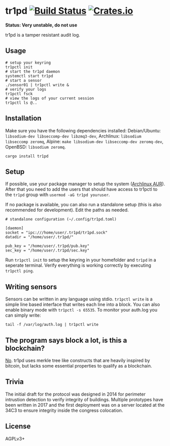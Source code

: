 # tr1pd [![Build Status][travis-img]][travis] [![Crates.io][crates-img]][crates]

[travis-img]:   https://travis-ci.org/kpcyrd/tr1pd.svg?branch=master
[travis]:       https://travis-ci.org/kpcyrd/tr1pd
[crates-img]:   https://img.shields.io/crates/v/tr1pd.svg
[crates]:       https://crates.io/crates/tr1pd

**Status: Very unstable, do not use**

tr1pd is a tamper resistant audit log.

## Usage

    # setup your keyring
    tr1pctl init
    # start the tr1pd daemon
    systemctl start tr1pd
    # start a sensor
    ./sensor01 | tr1pctl write &
    # verify your logs
    tr1pctl fsck
    # view the logs of your current session
    tr1pctl ls @..

## Installation

Make sure you have the following dependencies installed:
Debian/Ubuntu: `libsodium-dev libseccomp-dev libzmq3-dev`,
Archlinux: `libsodium libseccomp zeromq`,
Alpine: `make libsodium-dev libseccomp-dev zeromq-dev`,
OpenBSD: `libsodium zeromq`.

    cargo install tr1pd

## Setup

If possible, use your package manager to setup the system ([Archlinux AUR][aur]).
After that you need to add the users that should have access to tr1pctl to the
`tr1pd` group with `usermod -aG tr1pd youruser`.

[aur]: https://aur.archlinux.org/packages/tr1pd/

If no package is available, you can also run a standalone setup (this is also
recommended for development). Edit the paths as needed.

    # standalone configuration (~/.config/tr1pd.toml)

    [daemon]
    socket = "ipc:///home/user/.tr1pd/tr1pd.sock"
    datadir = "/home/user/.tr1pd/"

    pub_key = "/home/user/.tr1pd/pub.key"
    sec_key = "/home/user/.tr1pd/sec.key"

Run `tr1pctl init` to setup the keyring in your homefolder and `tr1pd` in a
seperate terminal. Verify everything is working correctly by executing
`tr1pctl ping`.

## Writing sensors

Sensors can be written in any language using stdio. `tr1pctl write` is a simple
line based interface that writes each line into a block. You can also enable
binary mode with `tr1pctl -s 65535`. To monitor your auth.log you can simply
write:

    tail -f /var/log/auth.log | tr1pctl write

## The program says block a lot, is this a blockchain?

[No][not a blockchain]. tr1pd uses merkle tree like constructs that are
heavily inspired by bitcoin, but lacks some essential properties to qualify as
a blockchain.

[not a blockchain]: https://gist.github.com/joepie91/e49d2bdc9dfec4adc9da8a8434fd029b

## Trivia

The initial draft for the protocol was designed in 2014 for perimeter
intrustion detection to verify integrity of buildings. Multiple prototypes have
been written in 2017 and the first deployment was on a server located at the
34C3 to ensure integrity inside the congress colocation.

## License

AGPLv3+
